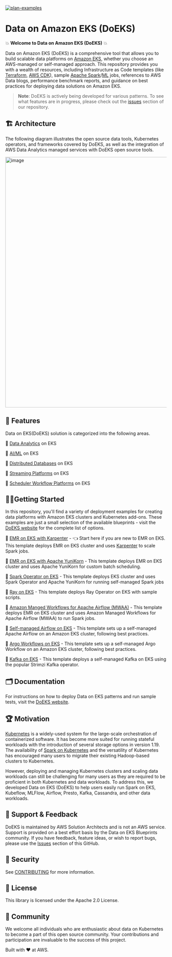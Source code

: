 [![plan-examples](https://github.com/awslabs/data-on-eks/actions/workflows/plan-examples.yml/badge.svg?branch=main)](https://github.com/awslabs/data-on-eks/actions/workflows/plan-examples.yml)
# Data on Amazon EKS (DoEKS)

💥 **Welcome to Data on Amazon EKS (DoEKS)** 💥

Data on Amazon EKS (DoEKS) is a comprehensive tool that allows you to build scalable data platforms on [Amazon EKS](https://aws.amazon.com/eks/), whether you choose an AWS-managed or self-managed approach. This repository provides you with a wealth of resources, including Infrastructure as Code templates (like [Terraform](https://www.terraform.io/), [AWS CDK](https://aws.amazon.com/cdk/)), sample [Apache Spark](https://spark.apache.org/)/[ML](https://aws.amazon.com/machine-learning/) jobs, references to AWS Data blogs, performance benchmark reports, and guidance on best practices for deploying data solutions on Amazon EKS.

> **Note**: DoEKS is actively being developed for various patterns. To see what features are in progress, please check out the [issues](https://github.com/awslabs/data-on-eks/issues) section of our repository.

## 🏗️ Architecture
The following diagram illustrates the open source data tools, Kubernetes operators, and frameworks covered by DoEKS, as well as the integration of AWS Data Analytics managed services with DoEKS open source tools.

<img width="779" alt="image" src="https://user-images.githubusercontent.com/19464259/208900860-a7ccdaeb-158d-4767-baad-fbc76388bc09.png">


## 🌟 Features
Data on EKS(DoEKS) solution is categorized into the following areas.

🎯  [Data Analytics](https://awslabs.github.io/data-on-eks/docs/amazon-emr-on-eks) on EKS

🎯  [AI/ML](https://awslabs.github.io/data-on-eks/docs/ai-ml-eks) on EKS

🎯  [Distributed Databases](https://awslabs.github.io/data-on-eks/docs/distributed-databases-eks) on EKS

🎯  [Streaming Platforms](https://awslabs.github.io/data-on-eks/docs/streaming-platforms-eks) on EKS

🎯  [Scheduler Workflow Platforms](https://awslabs.github.io/data-on-eks/docs/job-schedulers-eks) on EKS

## 🏃‍♀️Getting Started
In this repository, you'll find a variety of deployment examples for creating data platforms with Amazon EKS clusters and Kubernetes add-ons. These examples are just a small selection of the available blueprints - visit the [DoEKS website](https://awslabs.github.io/data-on-eks/) for the complete list of options.

🚀 [EMR on EKS with Karpenter](https://awslabs.github.io/data-on-eks/docs/amazon-emr-on-eks/emr-eks-karpenter) - 👈 Start here if you are new to EMR on EKS. This template deploys EMR on EKS cluster and uses [Karpenter](https://karpenter.sh/) to scale Spark jobs.

🚀 [EMR on EKS with Apache YuniKorn](https://awslabs.github.io/data-on-eks/docs/amazon-emr-on-eks/emr-eks-yunikorn) - This template deploys EMR on EKS cluster and uses Apache YuniKorn for custom batch scheduling.

🚀 [Spark Operator on EKS](https://awslabs.github.io/data-on-eks/docs/spark-on-eks/spark-operator-yunikorn) - This template deploys EKS cluster and uses Spark Operator and Apache YuniKorn for running self-managed Spark jobs

🚀 [Ray on EKS](https://awslabs.github.io/data-on-eks/docs/ai-ml-eks/ray) - This template deploys Ray Operator on EKS with sample scripts.

🚀 [Amazon Manged Workflows for Apache Airflow (MWAA)](https://awslabs.github.io/data-on-eks/docs/job-schedulers-eks/aws-managed-airflow) - This template deploys EMR on EKS cluster and uses Amazon Managed Workflows for Apache Airflow (MWAA) to run Spark jobs.

🚀 [Self-managed Airflow on EKS](https://awslabs.github.io/data-on-eks/docs/job-schedulers-eks/self-managed-airflow) - This template sets up a self-managed Apache Airflow on an Amazon EKS cluster, following best practices.

🚀 [Argo Workflows on EKS](https://awslabs.github.io/data-on-eks/docs/job-schedulers-eks/argo-workflows-eks) - This template sets up a self-managed Argo Workflow on an Amazon EKS cluster, following best practices.

🚀 [Kafka on EKS](https://awslabs.github.io/data-on-eks/docs/streaming-platforms-eks/kafka) - This template deploys a self-managed Kafka on EKS using the popular Strimzi Kafka operator.

## 🗂️ Documentation
For instructions on how to deploy Data on EKS patterns and run sample tests, visit the [DoEKS website](https://awslabs.github.io/data-on-eks/).

## 🏆 Motivation
[Kubernetes](https://kubernetes.io/) is a widely-used system for the large-scale orchestration of containerized software. It has become more suited for running stateful workloads with the introduction of several storage options in version 1.19. The availability of [Spark on Kubernetes](https://spark.apache.org/docs/2.3.0/running-on-kubernetes.html) and the versatility of Kubernetes has encouraged many users to migrate their existing Hadoop-based clusters to Kubernetes.

However, deploying and managing Kubernetes clusters and scaling data workloads can still be challenging for many users as they are required to be proficient in both Kubernetes and data workloads. To address this, we developed Data on EKS (DoEKS) to help users easily run Spark on EKS, Kubeflow, MLFlow, Airflow, Presto, Kafka, Cassandra, and other data workloads.

## 🤝 Support & Feedback
DoEKS is maintained by AWS Solution Architects and is not an AWS service. Support is provided on a best effort basis by the Data on EKS Blueprints community. If you have feedback, feature ideas, or wish to report bugs, please use the [Issues](https://github.com/awslabs/data-on-eks/issues) section of this GitHub.

## 🔐 Security
See [CONTRIBUTING](CONTRIBUTING.md#security-issue-notifications) for more information.

## 💼 License
This library is licensed under the Apache 2.0 License.

## 🙌 Community
We welcome all individuals who are enthusiastic about data on Kubernetes to become a part of this open source community. Your contributions and participation are invaluable to the success of this project.

Built with ❤️ at AWS.
